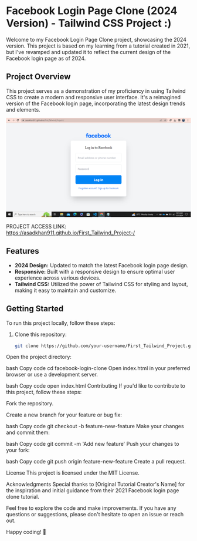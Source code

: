 # Facebook Login Page Clone (2024 Version) - Tailwind CSS Project :)

Welcome to my Facebook Login Page Clone project, showcasing the 2024 version. This project is based on my learning from a tutorial created in 2021, but I've revamped and updated it to reflect the current design of the Facebook login page as of 2024.

## Project Overview

This project serves as a demonstration of my proficiency in using Tailwind CSS to create a modern and responsive user interface. It's a reimagined version of the Facebook login page, incorporating the latest design trends and elements.

![Facebook Login Page Clone](Project_Screenshot.png)

PROJECT ACCESS LINK: https://asadkhan911.github.io/First_Tailwind_Project-/

## Features

- **2024 Design:** Updated to match the latest Facebook login page design.
- **Responsive:** Built with a responsive design to ensure optimal user experience across various devices.
- **Tailwind CSS:** Utilized the power of Tailwind CSS for styling and layout, making it easy to maintain and customize.

## Getting Started

To run this project locally, follow these steps:

1. Clone this repository:

   ```bash
   git clone https://github.com/your-username/First_Tailwind_Project.git
Open the project directory:

bash
Copy code
cd facebook-login-clone
Open index.html in your preferred browser or use a development server.

bash
Copy code
open index.html
Contributing
If you'd like to contribute to this project, follow these steps:

Fork the repository.

Create a new branch for your feature or bug fix:

bash
Copy code
git checkout -b feature-new-feature
Make your changes and commit them:

bash
Copy code
git commit -m 'Add new feature'
Push your changes to your fork:

bash
Copy code
git push origin feature-new-feature
Create a pull request.

License
This project is licensed under the MIT License.

Acknowledgments
Special thanks to [Original Tutorial Creator's Name] for the inspiration and initial guidance from their 2021 Facebook login page clone tutorial.

Feel free to explore the code and make improvements. If you have any questions or suggestions, please don't hesitate to open an issue or reach out.

Happy coding! 🚀
